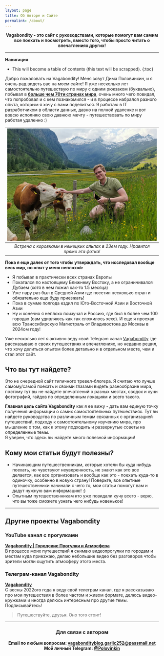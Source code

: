 ```yaml
---
layout: page
title: Об Авторе и Сайте
permalink: /about/
---
```


<div align="center">
<b>Vagabondity - это сайт с руководствами, которые помогут вам самим все поехать и посмотреть, вместо того, чтобы просто читать о впечатлениях других!</b>
</div>

---
**Навигация**
* This will become a table of contents (this text will be scrapped).
{:toc}

Добро пожаловать на Vagabondity! Меня зовут Дима Половинкин, и я очень рад видеть вас на моем сайте! Я уже несколько лет самостоятельно путешествую по миру с одним рюкзаком (буквально), побывал в <a href="/countries">**больше чем 70ти странах мира**</a>, очень много чего повидал, что попробовал и с кем познакомился - и в процессе набрался разного опыта, которым я хочу с вами поделиться. Я работаю в IT разработчиком в области данных, давно на полной удаленке и вот вовсю исполняю свою давнюю мечту - путешествовать по миру работая удаленно :)

| ![Cows in German Apls](/pictures/german_cows.webp) | 
|:--:| 
| *Встреча с коровками в немецких альпах в 23ем году. Нравится прямо эта фотка!* |

**Пока я еще далек от того чтобы утверждать, что исследовал вообще весь мир, но опыт у меня неплохой:**
- Я побывал в практически всех странах Европы
- Покатался по настоящему Ближнему Востоку, а не ограничивался Дубаем (хотя в нем пожил как-то 1.5 месяца)
- Уже пару раз был в Средней Азии где посетил несколько стран и обязательно еще буду приезжать!
- Пока в сумме полгода ездил по Юго-Восточной Азии и Восточной Азии
- Ну и конечно я неплохо поизучал и Россию, где был в более чем 100 городах (сам удивляюсь как так сложилось хехе). И еще я проехал всю Транссибирскую Магистраль от Владивостока до Москвы в 2024ом году!

Уже несколько лет я активно веду свой Telegram канал <a href="https://t.me/vagabondity">Vagabondity</a> где рассказываю о своих путешествиях и впечатлениях, но недавно решил, что хочу делиться опытом более детально и в отдельном месте, чем и стал этот сайт.

## Что вы тут найдете?
Это не очередной сайт типичного тревел-блогера. Я считаю что лучше самому/самой поехать и своими глазами видеть разнообразие мира, поэтому тут вы не найдете впечатлений о разных местах, сводок и кучи фотографий, гайдов по определенным локациям и всего такого.

**Главная цель сайта Vagabondity** как я ее вижу - дать вам единую точку получения информации о самих самостоятельных путешествиях. Тут вы найдете руководства по различным темам связанных с организацией путешествий, подходу к самостоятельному изучению мира,  про мышление о том, как к этому подходить и развернутые советы на определенные темы.  
Я уверен, что здесь вы найдете много полезной информации!

## Кому мои статьи будут полезны?
- Начинающим путешественникам, которые хотели бы куда нибудь поехать, но чувствуют неуверенность, не знают как это все делается, как все организовать и вообще как это - поехать куда-то в одиночку, особенно в новую страну! Поверьте, все опытные путешественники начинали с чего то, мои статьи помогут вам и дадут нужную вам информацию! :)
- Опытным путешественникам кто уже повидали кучу всего - верю, что вы тоже сможете узнать чего нибудь новенькое!

---

## Другие проекты Vagabondity
### YouTube канал с прогулками
<b><a href="https://www.youtube.com/@vagabondity">Vagabondity | Городские Прогулки и Атмосфера</a></b>  
В процессе моих путешествий я снимаю видеопрогулки по городам и местам куда приезжаю, делаю небольшие видео без разговоров чтобы зрители могли ощутить атмосферу этого места.  

### Телеграм-канал Vagabondity
<b><a href="https://t.me/@vagabondity">Vagabondity</a></b>  
С весны 2022ого года я веду свой телеграм канал, где я рассказываю про мои путешествия в более частом и живом формате, делюсь видео-кружками и иногда делюсь интересным про другие темы. Подписывайтесь!


> Путешествуйте, друзья. Оно того стоит!

---

<div align="center">
<h3>Для связи с автором</h3>
<b>Email по любым вопросам: <a href="mailto:vagabondityblog.garlic252@passmail.net">vagabondityblog.garlic252@passmail.net</a></b><br>
<b>Мой личный Telegram: <a href="https://t.me/polovinkin">@Polovinkin</a></b>
</div>
